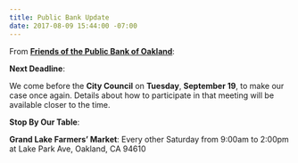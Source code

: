 ```yaml
---
title: Public Bank Update
date: 2017-08-09 15:44:00 -07:00
---
```


From [**Friends of the Public Bank of Oakland**](https://friendsofpublicbankofoakland.org/next-meeting-and-other-events/):

**Next Deadline**:

We come before the **City Council** on **Tuesday**, **September 19**, to make our case once again. Details about how to participate in that meeting will be available closer to the time. 

**Stop By Our Table**:

**Grand Lake Farmers’ Market**: Every other Saturday from 9:00am to 2:00pm at Lake Park Ave, Oakland, CA 94610